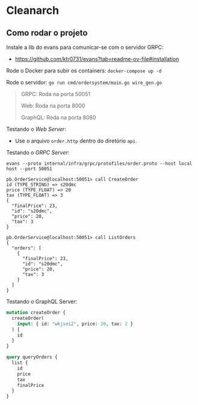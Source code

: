 # Cleanarch

## Como rodar o projeto

Instale a lib do evans para comunicar-se com o servidor GRPC:
- https://github.com/ktr0731/evans?tab=readme-ov-file#installation

Rode o Docker para subir os containers: `docker-compose up -d`

Rode o servidor: `go run cmd/ordersystem/main.go wire_gen.go`

> GRPC: Roda na porta 50051
>
> Web: Roda na porta 8000
>
> GraphQL: Roda na porta 8080

Testando o *Web Server*:
- Use o arquivo `order.http` dentro do diretório `api`.

Testando o *GRPC Server*:

```shell
evans --proto internal/infra/grpc/protofiles/order.proto --host local
host --port 50051

pb.OrderService@localhost:50051> call CreateOrder
id (TYPE_STRING) => s20dmc
price (TYPE_FLOAT) => 20
tax (TYPE_FLOAT) => 3
{
  "finalPrice": 23,
  "id": "s20dmc",
  "price": 20,
  "tax": 3
}

pb.OrderService@localhost:50051> call ListOrders
{
  "orders": [
    {
      "finalPrice": 23,
      "id": "s20dmc",
      "price": 20,
      "tax": 3
    }
  ]
}
```

Testando o GraphQL Server:

```graphql
mutation createOrder {
  createOrder(
    input: { id: "wkjsoi2", price: 20, tax: 2 }
  ) {
    id
  }
}

query queryOrders {
  list {
    id
    price
    tax
    finalPrice
  }
}
```
